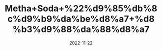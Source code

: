 ---
title: 'Metha+Soda+%22%d9%85%db%8c%d9%b9%da%be%d8%a7+%d8%b3%d9%88%da%88%d8%a7'
date: '2022-11-22' 
metatag: '' 
inventory: '0' 
draft: false 
# meta description 
shortDescripton: 'Bicarbonate+Soda%22++Baking+soda+is+a+versatile+ingredient+whose+uses+extend+far+beyond+cooking.+This+household+staple+shines+when+it+comes+to+neutralizing+odors+and+cleaning%2c+as+it+helps+remove+tough+stains%2c+eliminate+foul+odors%2c+and+clean+difficult+areas+like+the+oven%2c+microwave%2c+and+tile+grout'
description: 'Extracts+%22+Chemical+%22%da%a9%d9%85%db%8c%da%a9%d9%84'
longdescription: ''
tags: ''
brand: ''
subCategory: ''
unit: '50 gm-Pk'
sellCount: '0'
featured: True
# product Price
price: '30.0'
# Product Short Description
shortDescription: 'Bicarbonate+Soda%22++Baking+soda+is+a+versatile+ingredient+whose+uses+extend+far+beyond+cooking.+This+household+staple+shines+when+it+comes+to+neutralizing+odors+and+cleaning%2c+as+it+helps+remove+tough+stains%2c+eliminate+foul+odors%2c+and+clean+difficult+areas+like+the+oven%2c+microwave%2c+and+tile+grout'
productID: '39FF900C-992A-ED11-9968-005056B3A416'
type: 'products'
category: 'Extracts+%22+Chemical+%22%da%a9%d9%85%db%8c%da%a9%d9%84' 
thumnailproduct: 'https://eraconnect.blob.core.windows.net/product-images/aminsaddiquidawakhana/39FF900C-992A-ED11-9968-005056B3A416.webp' 
images:
  - image: 'https://eraconnect.blob.core.windows.net/product-images/aminsaddiquidawakhana/39FF900C-992A-ED11-9968-005056B3A416.webp'  
Variants:
---